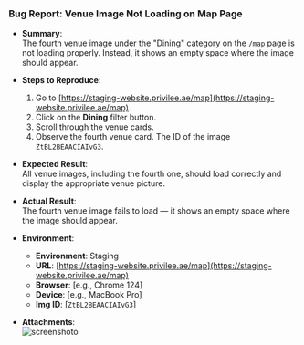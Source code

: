 ### Bug Report: Venue Image Not Loading on Map Page

- **Summary**:  
  The fourth venue image under the "Dining" category on the `/map` page is not loading properly. Instead, it shows an empty space where the image should appear.

- **Steps to Reproduce**:
  1. Go to [https://staging-website.privilee.ae/map](https://staging-website.privilee.ae/map).
  2. Click on the **Dining** filter button.
  3. Scroll through the venue cards.
  4. Observe the fourth venue card. The ID of the image `ZtBL2BEAACIAIvG3`.

- **Expected Result**:  
  All venue images, including the fourth one, should load correctly and display the appropriate venue picture.

- **Actual Result**:  
  The fourth venue image fails to load — it shows an empty space where the image should appear.

- **Environment**:
  - **Environment**: Staging
  - **URL**: [https://staging-website.privilee.ae/map](https://staging-website.privilee.ae/map)
  - **Browser**: [e.g., Chrome 124]
  - **Device**: [e.g., MacBook Pro]
  - **Img ID**: [`ZtBL2BEAACIAIvG3`]

- **Attachments**:  
  ![screenshoto](.empty-img.png)
